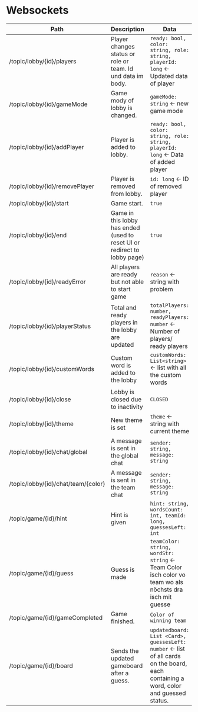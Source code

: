 # Websockets

| Path | Description | Data |
| ---- | ----------- |------|
| /topic/lobby/{id}/players | Player changes status or role or team. Id und data im body. | `ready: bool, color: string, role: string, playerId: long` <- Updated data of player |
| /topic/lobby/{id}/gameMode | Game mody of lobby is changed. | `gameMode: string` <- new game mode |
| /topic/lobby/{id}/addPlayer | Player is added to lobby. | `ready: bool, color: string, role: string, playerId: long` <- Data of added player |
| /topic/lobby/{id}/removePlayer | Player is removed from lobby. | `id: long` <- ID of removed player |
| /topic/lobby/{id}/start | Game start. | `true` |
| /topic/lobby/{id}/end | Game in this lobby has ended (used to reset UI or redirect to lobby page) | `true` |
| /topic/lobby/{id}/readyError | All players are ready but not able to start game | `reason` <- string with problem |
| /topic/lobby/{id}/playerStatus | Total and ready players in the lobby are updated | `totalPlayers: number, readyPlayers: number` <- Number of players/ ready players |
| /topic/lobby/{id}/customWords | Custom word is added to the lobby | `customWords: List<string>` <- list with all the custom words |
| /topic/lobby/{id}/close | Lobby is closed due to inactivity | `CLOSED` |
| /topic/lobby/{id}/theme | New theme is set | `theme` <- string with current theme |
| /topic/lobby/{id}/chat/global | A message is sent in the global chat | `sender: string, message: string` |
| /topic/lobby/{id}/chat/team/{color} | A message is sent in the team chat | `sender: string, message: string` |
| /topic/game/{id}/hint | Hint is given | `hint: string, wordsCount: int, teamId: long, guessesLeft: int` |
| /topic/game/{id}/guess | Guess is made | `teamColor: string, wordStr: string` <- Team Color isch color vo team wo als nöchsts dra isch mit guesse |
| /topic/game/{id}/gameCompleted | Game finished. | `Color of winning team` |
| /topic/game/{id}/board | Sends the updated gameboard after a guess. | `updatedboard: List <Card>, guessesLeft: number` <- list of all cards on the board, each containing a word, color and guessed status. |
